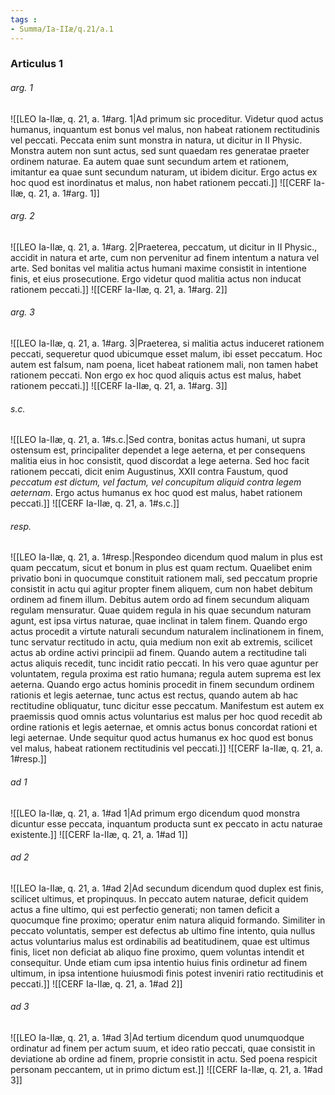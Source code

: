 ```yaml
---
tags : 
- Summa/Ia-IIæ/q.21/a.1
---
```


### Articulus 1

###### arg. 1
![[LEO Ia-IIæ, q. 21, a. 1#arg. 1|Ad primum sic proceditur. Videtur quod actus humanus, inquantum est bonus vel malus, non habeat rationem rectitudinis vel peccati. Peccata enim sunt monstra in natura, ut dicitur in II Physic. Monstra autem non sunt actus, sed sunt quaedam res generatae praeter ordinem naturae. Ea autem quae sunt secundum artem et rationem, imitantur ea quae sunt secundum naturam, ut ibidem dicitur. Ergo actus ex hoc quod est inordinatus et malus, non habet rationem peccati.]]
![[CERF Ia-IIæ, q. 21, a. 1#arg. 1]]

###### arg. 2
![[LEO Ia-IIæ, q. 21, a. 1#arg. 2|Praeterea, peccatum, ut dicitur in II Physic., accidit in natura et arte, cum non pervenitur ad finem intentum a natura vel arte. Sed bonitas vel malitia actus humani maxime consistit in intentione finis, et eius prosecutione. Ergo videtur quod malitia actus non inducat rationem peccati.]]
![[CERF Ia-IIæ, q. 21, a. 1#arg. 2]]

###### arg. 3
![[LEO Ia-IIæ, q. 21, a. 1#arg. 3|Praeterea, si malitia actus induceret rationem peccati, sequeretur quod ubicumque esset malum, ibi esset peccatum. Hoc autem est falsum, nam poena, licet habeat rationem mali, non tamen habet rationem peccati. Non ergo ex hoc quod aliquis actus est malus, habet rationem peccati.]]
![[CERF Ia-IIæ, q. 21, a. 1#arg. 3]]

###### s.c.
![[LEO Ia-IIæ, q. 21, a. 1#s.c.|Sed contra, bonitas actus humani, ut supra ostensum est, principaliter dependet a lege aeterna, et per consequens malitia eius in hoc consistit, quod discordat a lege aeterna. Sed hoc facit rationem peccati, dicit enim Augustinus, XXII contra Faustum, quod *peccatum est dictum, vel factum, vel concupitum aliquid contra legem aeternam*. Ergo actus humanus ex hoc quod est malus, habet rationem peccati.]]
![[CERF Ia-IIæ, q. 21, a. 1#s.c.]]

###### resp.
![[LEO Ia-IIæ, q. 21, a. 1#resp.|Respondeo dicendum quod malum in plus est quam peccatum, sicut et bonum in plus est quam rectum. Quaelibet enim privatio boni in quocumque constituit rationem mali, sed peccatum proprie consistit in actu qui agitur propter finem aliquem, cum non habet debitum ordinem ad finem illum. Debitus autem ordo ad finem secundum aliquam regulam mensuratur. Quae quidem regula in his quae secundum naturam agunt, est ipsa virtus naturae, quae inclinat in talem finem. Quando ergo actus procedit a virtute naturali secundum naturalem inclinationem in finem, tunc servatur rectitudo in actu, quia medium non exit ab extremis, scilicet actus ab ordine activi principii ad finem. Quando autem a rectitudine tali actus aliquis recedit, tunc incidit ratio peccati. In his vero quae aguntur per voluntatem, regula proxima est ratio humana; regula autem suprema est lex aeterna. Quando ergo actus hominis procedit in finem secundum ordinem rationis et legis aeternae, tunc actus est rectus, quando autem ab hac rectitudine obliquatur, tunc dicitur esse peccatum. Manifestum est autem ex praemissis quod omnis actus voluntarius est malus per hoc quod recedit ab ordine rationis et legis aeternae, et omnis actus bonus concordat rationi et legi aeternae. Unde sequitur quod actus humanus ex hoc quod est bonus vel malus, habeat rationem rectitudinis vel peccati.]]
![[CERF Ia-IIæ, q. 21, a. 1#resp.]]

###### ad 1
![[LEO Ia-IIæ, q. 21, a. 1#ad 1|Ad primum ergo dicendum quod monstra dicuntur esse peccata, inquantum producta sunt ex peccato in actu naturae existente.]]
![[CERF Ia-IIæ, q. 21, a. 1#ad 1]]

###### ad 2
![[LEO Ia-IIæ, q. 21, a. 1#ad 2|Ad secundum dicendum quod duplex est finis, scilicet ultimus, et propinquus. In peccato autem naturae, deficit quidem actus a fine ultimo, qui est perfectio generati; non tamen deficit a quocumque fine proximo; operatur enim natura aliquid formando. Similiter in peccato voluntatis, semper est defectus ab ultimo fine intento, quia nullus actus voluntarius malus est ordinabilis ad beatitudinem, quae est ultimus finis, licet non deficiat ab aliquo fine proximo, quem voluntas intendit et consequitur. Unde etiam cum ipsa intentio huius finis ordinetur ad finem ultimum, in ipsa intentione huiusmodi finis potest inveniri ratio rectitudinis et peccati.]]
![[CERF Ia-IIæ, q. 21, a. 1#ad 2]]

###### ad 3
![[LEO Ia-IIæ, q. 21, a. 1#ad 3|Ad tertium dicendum quod unumquodque ordinatur ad finem per actum suum, et ideo ratio peccati, quae consistit in deviatione ab ordine ad finem, proprie consistit in actu. Sed poena respicit personam peccantem, ut in primo dictum est.]]
![[CERF Ia-IIæ, q. 21, a. 1#ad 3]]

